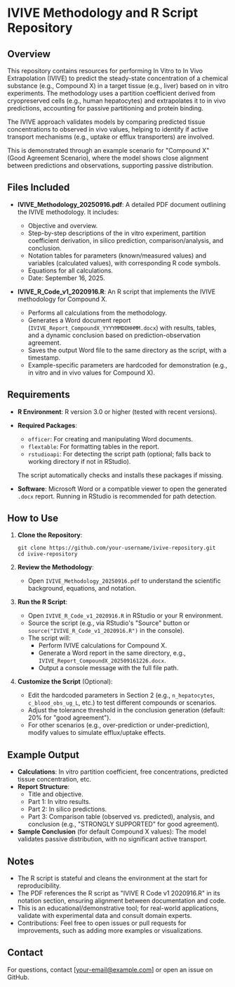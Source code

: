 # IVIVE Methodology and R Script Repository

## Overview

This repository contains resources for performing In Vitro to In Vivo Extrapolation (IVIVE) to predict the steady-state concentration of a chemical substance (e.g., Compound X) in a target tissue (e.g., liver) based on in vitro experiments. The methodology uses a partition coefficient derived from cryopreserved cells (e.g., human hepatocytes) and extrapolates it to in vivo predictions, accounting for passive partitioning and protein binding.

The IVIVE approach validates models by comparing predicted tissue concentrations to observed in vivo values, helping to identify if active transport mechanisms (e.g., uptake or efflux transporters) are involved.

This is demonstrated through an example scenario for "Compound X" (Good Agreement Scenario), where the model shows close alignment between predictions and observations, supporting passive distribution.

## Files Included

- **IVIVE_Methodology_20250916.pdf**: A detailed PDF document outlining the IVIVE methodology. It includes:
  - Objective and overview.
  - Step-by-step descriptions of the in vitro experiment, partition coefficient derivation, in silico prediction, comparison/analysis, and conclusion.
  - Notation tables for parameters (known/measured values) and variables (calculated values), with corresponding R code symbols.
  - Equations for all calculations.
  - Date: September 16, 2025.

- **IVIVE_R_Code_v1_2020916.R**: An R script that implements the IVIVE methodology for Compound X.
  - Performs all calculations from the methodology.
  - Generates a Word document report (`IVIVE_Report_CompoundX_YYYYMMDDHHMM.docx`) with results, tables, and a dynamic conclusion based on prediction-observation agreement.
  - Saves the output Word file to the same directory as the script, with a timestamp.
  - Example-specific parameters are hardcoded for demonstration (e.g., in vitro and in vivo values for Compound X).

## Requirements

- **R Environment**: R version 3.0 or higher (tested with recent versions).
- **Required Packages**:
  - `officer`: For creating and manipulating Word documents.
  - `flextable`: For formatting tables in the report.
  - `rstudioapi`: For detecting the script path (optional; falls back to working directory if not in RStudio).
  
  The script automatically checks and installs these packages if missing.

- **Software**: Microsoft Word or a compatible viewer to open the generated `.docx` report. Running in RStudio is recommended for path detection.

## How to Use

1. **Clone the Repository**:
   ```
   git clone https://github.com/your-username/ivive-repository.git
   cd ivive-repository
   ```

2. **Review the Methodology**:
   - Open `IVIVE_Methodology_20250916.pdf` to understand the scientific background, equations, and notation.

3. **Run the R Script**:
   - Open `IVIVE_R_Code_v1_2020916.R` in RStudio or your R environment.
   - Source the script (e.g., via RStudio's "Source" button or `source("IVIVE_R_Code_v1_2020916.R")` in the console).
   - The script will:
     - Perform IVIVE calculations for Compound X.
     - Generate a Word report in the same directory, e.g., `IVIVE_Report_CompoundX_202509161226.docx`.
     - Output a console message with the full file path.

4. **Customize the Script** (Optional):
   - Edit the hardcoded parameters in Section 2 (e.g., `n_hepatocytes`, `c_blood_obs_ug_L`, etc.) to test different compounds or scenarios.
   - Adjust the tolerance threshold in the conclusion generation (default: 20% for "good agreement").
   - For other scenarios (e.g., over-prediction or under-prediction), modify values to simulate efflux/uptake effects.

## Example Output

- **Calculations**: In vitro partition coefficient, free concentrations, predicted tissue concentration, etc.
- **Report Structure**:
  - Title and objective.
  - Part 1: In vitro results.
  - Part 2: In silico predictions.
  - Part 3: Comparison table (observed vs. predicted), analysis, and conclusion (e.g., "STRONGLY SUPPORTED" for good agreement).
- **Sample Conclusion** (for default Compound X values): The model validates passive distribution, with no significant active transport.

## Notes

- The R script is stateful and cleans the environment at the start for reproducibility.
- The PDF references the R script as "IVIVE R Code v1 2020916.R" in its notation section, ensuring alignment between documentation and code.
- This is an educational/demonstrative tool; for real-world applications, validate with experimental data and consult domain experts.
- Contributions: Feel free to open issues or pull requests for improvements, such as adding more examples or visualizations.



## Contact

For questions, contact [your-email@example.com] or open an issue on GitHub.
